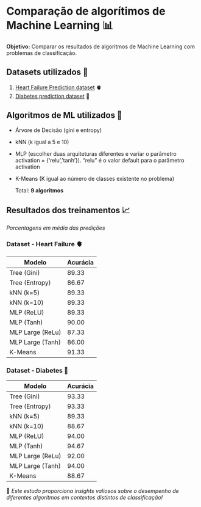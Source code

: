 # Comparação de algorítimos de Machine Learning 📊

**Objetivo:** Comparar os resultados de algoritmos de Machine Learning com problemas de classificação.

## Datasets utilizados 📂

1. [Heart Failure Prediction dataset](https://www.kaggle.com/datasets/fedesoriano/heart-failure-prediction/code) 🫀
2. [Diabetes prediction dataset](https://www.kaggle.com/datasets/iammustafatz/diabetes-prediction-dataset) 💉

## Algoritmos de ML utilizados 🤖

* Árvore de Decisão (gini e entropy)
* kNN (k igual a 5 e 10)
* MLP (escolher duas arquiteturas diferentes e variar o parâmetro activation = {‘relu’,’tanh’}). “relu” é o valor default para o parâmetro activation
* K-Means (K igual ao número de classes existente no problema)

    Total: **9 algoritmos**

## Resultados dos treinamentos 📈

*Porcentagens em média das predições*

### Dataset - **Heart Failure** 🫀

Modelo             |      Acurácia
------------------ | ------------------
Tree (Gini)        |      89.33
Tree (Entropy)     |      86.67
kNN (k=5)          |      89.33
kNN (k=10)         |      89.33
MLP (ReLU)         |      89.33
MLP (Tanh)         |      90.00
MLP Large (ReLu)   |      87.33
MLP Large (Tanh)   |      86.00
K-Means            |      91.33

### Dataset - **Diabetes** 💉

Modelo             |      Acurácia
------------------ | ------------------
Tree (Gini)        |      93.33
Tree (Entropy)     |      93.33
kNN (k=5)          |      89.33
kNN (k=10)         |      88.67
MLP (ReLU)         |      94.00
MLP (Tanh)         |      94.67
MLP Large (ReLu)   |      92.00
MLP Large (Tanh)   |      94.00
K-Means            |      88.67

📌 *Este estudo proporciona insights valiosos sobre o desempenho de diferentes algoritmos em contextos distintos de classificação!*
